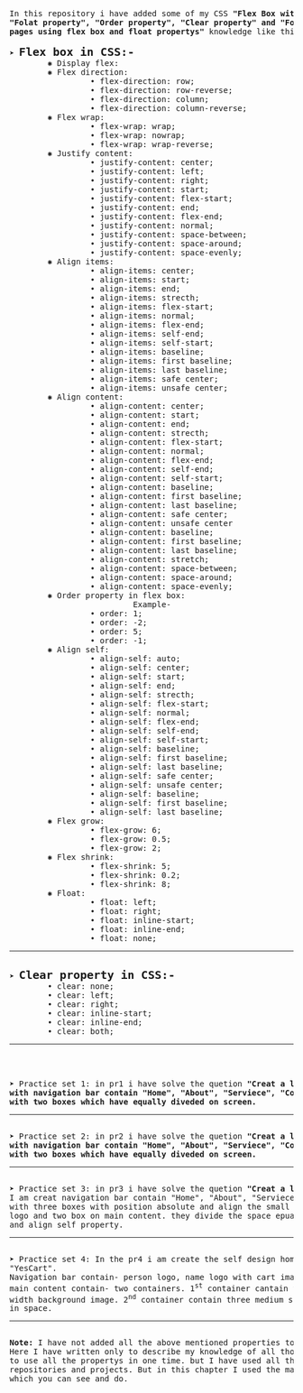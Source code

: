 <pre>
In this repository i have added some of my CSS<b> "Flex Box with there all propertys",
"Folat property", "Order property", "Clear property" and "Four practice sets with home
pages using flex box and float propertys"</b> knowledge like this-

&#10148; <b style= "font-size: 20px">Flex box in CSS:-</b>
        &#x273A; Display flex:
        &#x273A; Flex direction:
                 &#x2022; flex-direction: row;
                 &#x2022; flex-direction: row-reverse;
                 &#x2022; flex-direction: column;
                 &#x2022; flex-direction: column-reverse;
        &#x273A; Flex wrap:
                 &#x2022; flex-wrap: wrap; 
                 &#x2022; flex-wrap: nowrap; 
                 &#x2022; flex-wrap: wrap-reverse; 
        &#x273A; Justify content:
                 &#x2022; justify-content: center;  
                 &#x2022; justify-content: left;  
                 &#x2022; justify-content: right;  
                 &#x2022; justify-content: start;  
                 &#x2022; justify-content: flex-start;  
                 &#x2022; justify-content: end;  
                 &#x2022; justify-content: flex-end;  
                 &#x2022; justify-content: normal;  
                 &#x2022; justify-content: space-between;  
                 &#x2022; justify-content: space-around;  
                 &#x2022; justify-content: space-evenly;  
        &#x273A; Align items:
                 &#x2022; align-items: center;  
                 &#x2022; align-items: start;  
                 &#x2022; align-items: end;  
                 &#x2022; align-items: strecth;  
                 &#x2022; align-items: flex-start;  
                 &#x2022; align-items: normal;  
                 &#x2022; align-items: flex-end;  
                 &#x2022; align-items: self-end;  
                 &#x2022; align-items: self-start;  
                 &#x2022; align-items: baseline;
                 &#x2022; align-items: first baseline;
                 &#x2022; align-items: last baseline; 
                 &#x2022; align-items: safe center;
                 &#x2022; align-items: unsafe center;
        &#x273A; Align content:
                 &#x2022; align-content: center;  
                 &#x2022; align-content: start;  
                 &#x2022; align-content: end;  
                 &#x2022; align-content: strecth;  
                 &#x2022; align-content: flex-start;  
                 &#x2022; align-content: normal;  
                 &#x2022; align-content: flex-end;  
                 &#x2022; align-content: self-end;  
                 &#x2022; align-content: self-start;  
                 &#x2022; align-content: baseline;
                 &#x2022; align-content: first baseline;
                 &#x2022; align-content: last baseline; 
                 &#x2022; align-content: safe center;
                 &#x2022; align-content: unsafe center
                 &#x2022; align-content: baseline;
                 &#x2022; align-content: first baseline;
                 &#x2022; align-content: last baseline; 
                 &#x2022; align-content: stretch; 
                 &#x2022; align-content: space-between;  
                 &#x2022; align-content: space-around;  
                 &#x2022; align-content: space-evenly;
        &#x273A; Order property in flex box:
                          Example-
                 &#x2022; order: 1; 
                 &#x2022; order: -2; 
                 &#x2022; order: 5; 
                 &#x2022; order: -1; 
        &#x273A; Align self:
                 &#x2022; align-self: auto;  
                 &#x2022; align-self: center;  
                 &#x2022; align-self: start;  
                 &#x2022; align-self: end;  
                 &#x2022; align-self: strecth;  
                 &#x2022; align-self: flex-start;  
                 &#x2022; align-self: normal;  
                 &#x2022; align-self: flex-end;  
                 &#x2022; align-self: self-end;  
                 &#x2022; align-self: self-start;  
                 &#x2022; align-self: baseline;
                 &#x2022; align-self: first baseline;
                 &#x2022; align-self: last baseline; 
                 &#x2022; align-self: safe center;
                 &#x2022; align-self: unsafe center;
                 &#x2022; align-self: baseline;
                 &#x2022; align-self: first baseline;
                 &#x2022; align-self: last baseline;  
        &#x273A; Flex grow:
                 &#x2022; flex-grow: 6;  
                 &#x2022; flex-grow: 0.5;  
                 &#x2022; flex-grow: 2;  
        &#x273A; Flex shrink:
                 &#x2022; flex-shrink: 5;  
                 &#x2022; flex-shrink: 0.2;  
                 &#x2022; flex-shrink: 8;  
        &#x273A; Float:
                 &#x2022; float: left;
                 &#x2022; float: right;
                 &#x2022; float: inline-start;
                 &#x2022; float: inline-end;
                 &#x2022; float: none;<hr>
&#10148; <b style= "font-size: 20px">Clear property in CSS:-</b>
        &#x2022; clear: none;
        &#x2022; clear: left;
        &#x2022; clear: right;
        &#x2022; clear: inline-start;
        &#x2022; clear: inline-end; 
        &#x2022; clear: both; <hr>


&#10148; Practice set 1: in pr1 i have solve the quetion <b>"Creat a layout using float
with navigation bar contain "Home", "About", "Serviece", "Contact Us" and main content
with two boxes which have equally diveded on screen. </b> <hr>  
&#10148; Practice set 2: in pr2 i have solve the quetion <b>"Creat a layout using flexbox
with navigation bar contain "Home", "About", "Serviece", "Contact Us" and main content
with two boxes which have equally diveded on screen. </b> <hr> 
&#10148; Practice set 3: in pr3 i have solve the quetion <b>"Creat a layout using flexbox</b>
I am creat navigation bar contain "Home", "About", "Serviece", "Contact Us" and main content
with three boxes with position absolute and align the small box in the navigation bar as a
logo and two box on main content. they divide the space epually using top, bottom, left, right
and align self property. <hr> 
&#10148; Practice set 4: In the pr4 i am create the self design home page of e-commerce company
"YesCart".
Navigation bar contain- person logo, name logo with cart image and "Home", "About", "Serviece" 
main content contain- two containers. 1<sup>st</sup> container cantain the paragraph and the full
width background image. 2<sup>nd</sup> container contain three medium size images with align eqully
in space.
<hr> 
<b>Note:</b> I have not added all the above mentioned properties to this repository.
Here I have written only to describe my knowledge of all those properties. becouse it is not able
to use all the propertys in one time. but I have used all those properties further in many
repositories and projects. But in this chapter I used the maximum properties given above
which you can see and do.
</pre>
